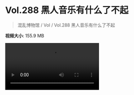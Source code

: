 # Vol.288 黑人音乐有什么了不起

> 混乱博物馆 / Vol / Vol.288 黑人音乐有什么了不起

**视频大小**: 155.9 MB

<div class="video"><video src="https://file.hsyhx.top/video/288.mp4" controls preload>🤔 您的浏览器不支持 video 标签</video></div>
